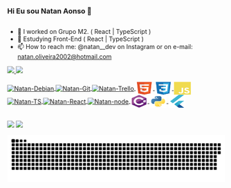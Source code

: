 ### Hi Eu sou Natan Aonso 👋
##

- 🔭 I worked on Grupo M2. ( React | TypeScript )
- 🌱 Estudying Front-End ( React | TypeScript )
- 📫 How to reach me: @natan__dev on Instagram or on e-mail: natan.oliveira2002@hotmail.com

 <div>
  <a href="https://https://github.com/Natan-Alonso">
  <img height="180em" src="https://github-readme-stats.vercel.app/api?username=Natan-Alonso&show_icons=true&theme=dracula&include_all_commits=true&count_private=false"/>
  <img height="180em" src="https://github-readme-stats.vercel.app/api/top-langs/?username=Natan-Alonso&layout=compact&langs_count=7&theme=dracula"/>
</div>
<div style="display: inline_block"><br>
 <img align="center" alt="Natan-Debian" height="30" width="40" src="https://icongr.am/devicon/debian-original.svg?size=128&color=currentColor">
 <img align="center" alt="Natan-Git" height="30" width="40" src="https://icongr.am/devicon/git-original.svg?size=128&color=currentColor">
 <img align="center" alt="Natan-Trello" height="30" width="40" src="https://icongr.am/devicon/trello-plain.svg?size=128&color=f0f0f0">
  <img align="center" alt="Natan-HTML" height="30" width="40" src="https://raw.githubusercontent.com/devicons/devicon/master/icons/html5/html5-original.svg">
  <img align="center" alt="Natan-CSS" height="30" width="40" src="https://raw.githubusercontent.com/devicons/devicon/master/icons/css3/css3-original.svg">
  <img align="center" alt="Natan-Js" height="30" width="40" src="https://raw.githubusercontent.com/devicons/devicon/master/icons/javascript/javascript-plain.svg">
 <img align="center" alt="Natan-TS" height="30" width="40" src="https://icongr.am/devicon/typescript-original.svg?size=128&color=currentColor">
 <img align="center" alt="Natan-React" height="30" width="40" src="https://icongr.am/devicon/react-original.svg?size=128&color=currentColor">
 <img align="center" alt="Natan-node" height="30" width="40" src="https://icongr.am/devicon/nodejs-original.svg?size=128&color=currentColor">
  <img align="center" alt="Natan-Csharp" height="30" width="40" src="https://raw.githubusercontent.com/devicons/devicon/master/icons/csharp/csharp-original.svg">
  <img align="center" alt="Natan-Python" height="30" width="40" src="https://raw.githubusercontent.com/devicons/devicon/master/icons/python/python-original.svg">
  <img align="center" alt="Natan-Flutter" height="30" width="40" src="https://github.com/devicons/devicon/blob/master/icons/flutter/flutter-original.svg">
</div>
   
##

<div> 
  
  <a href="https://instagram.com/natan__dev" target="_blank"><img src="https://img.shields.io/badge/-Instagram-%23E4405F?style=for-the-badge&logo=instagram&logoColor=white" target="_blank"></a>
  <a href = "mailto:natanalonso00@gmail.com"><img src="https://img.shields.io/badge/-Gmail-%23333?style=for-the-badge&logo=gmail&logoColor=white" target="_blank"></a>
 
  ![Snake animation](https://github.com/netomachado/netomachado/blob/output/github-contribution-grid-snake.svg)
 
</div>
